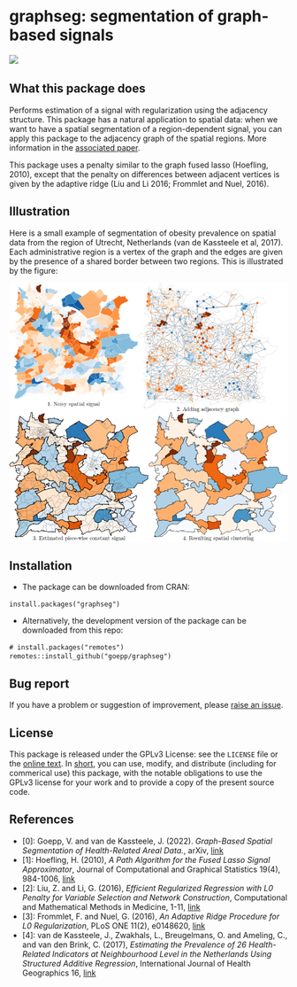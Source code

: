 # graphseg: segmentation of graph-based signals

[![](https://www.r-pkg.org/badges/version/graphseg?color=green)](https://cran.r-project.org/package=graphseg)

## What this package does
Performs estimation of a signal with regularization using the adjacency structure.
This package has a natural application to spatial data: when we want to have a spatial segmentation of a region-dependent signal, you can apply this package to the adjacency graph of the spatial regions.
More information in the [associated paper](https://doi.org/10.48550/arXiv.2206.06752).

This package uses a penalty similar to the graph fused lasso (Hoefling, 2010), except that the penalty on differences between adjacent vertices is given by the adaptive ridge (Liu and Li 2016;  Frommlet and Nuel, 2016).

## Illustration
Here is a small example of segmentation of obesity prevalence on spatial data from the region of Utrecht, Netherlands (van de Kassteele et al, 2017).
Each administrative region is a vertex of the graph and the edges are given by the presence of a shared border between two regions.
This is illustrated by the figure:

![Graphical abstract](man/figure/graphical_abstract.png)

## Installation
- The package can be downloaded from CRAN:
```
install.packages("graphseg")
```

- Alternatively, the development version of the package can be downloaded from this repo:
```
# install.packages("remotes")
remotes::install_github("goepp/graphseg")
```

## Bug report
If you have a problem or suggestion of improvement, please [raise an issue](https://github.com/goepp/graphseg/issues).

## License
This package is released under the GPLv3 License: see the `LICENSE` file or the [online text](https://www.gnu.org/licenses/gpl-3.0.en.html). In [short](https://tldrlegal.com/license/gnu-general-public-license-v3-(gpl-3)#summary), you can use, modify, and distribute (including for commerical use) this package, with the notable obligations to use the GPLv3 license for your work and to provide a copy of the present source code.

## References

- [0]: Goepp, V. and van de Kassteele, J. (2022). *Graph-Based Spatial Segmentation of Health-Related Areal Data.*, arXiv, [link](https://doi.org/10.48550/arXiv.2206.06752)
- [1]: Hoefling, H. (2010), *A Path Algorithm for the Fused Lasso Signal Approximator*, Journal of Computational and Graphical Statistics 19(4), 984-1006, [link](https://doi.org/10.1198/jcgs.2010.09208)
- [2]: Liu, Z. and Li, G. (2016), *Efficient Regularized Regression with L0 Penalty for Variable Selection and Network Construction*, Computational and Mathematical Methods in Medicine, 1-11, [link](https://doi.org/10.1155/2016/3456153)
- [3]: Frommlet, F. and Nuel, G. (2016), *An Adaptive Ridge Procedure for L0 Regularization*, PLoS ONE 11(2), e0148620, [link](https://doi.org/10.1371/journal.pone.0148620)
- [4]: van de Kassteele, J., Zwakhals, L., Breugelmans, O. and Ameling, C., and van den Brink, C. (2017), *Estimating the Prevalence of 26 Health-Related Indicators at Neighbourhood Level in the Netherlands Using Structured Additive Regression*, International Journal of Health Geographics 16, [link](https://doi.org/10.1186/s12942-017-0097-5)

